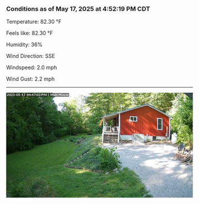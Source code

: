 ### Conditions as of May 17, 2025 at 4:52:19 PM CDT 

Temperature: 82.30 &deg;F

Feels like: 82.30 &deg;F

Humidity: 36%

Wind Direction: SSE

Windspeed: 2.0 mph

Wind Gust: 2.2 mph

---

<img src="./images/latest.jpeg"/>

